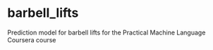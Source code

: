 # barbell_lifts
Prediction model for barbell lifts for the Practical Machine Language Coursera course
